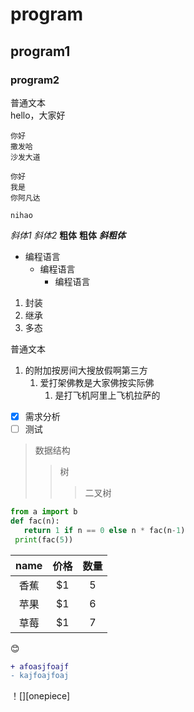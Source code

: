 # program  
## program1  
### program2  
普通文本  
  hello，大家好  
  
    你好  
    撒发哈  
    沙发大道  
  
```
你好  
我是  
你阿凡达
```

`nihao`

*斜体1*
_斜体2_
**粗体**
__粗体__
***斜粗体***

* 编程语言
    * 编程语言
        * 编程语言
        
1. 封装
2. 继承
3. 多态  

 普通文本 
1. 的附加按房间大搜放假啊第三方
    1. 爱打架佛教是大家佛按实际佛
        1. 是打飞机阿里上飞机拉萨的
        

- [x] 需求分析
- [ ] 测试

> 数据结构
>> 树
>>> 二叉树

```python
from a import b
def fac(n):
   return 1 if n == 0 else n * fac(n-1)
 print(fac(5))
 ```
 
name | 价格 |  数量  
:-:|:-:|:-:
香蕉 | $1 | 5 |
苹果 | $1 | 6 |
草莓 | $1 | 7 |

:blush:
```diff
+ afoasjfoajf
- kajfoajfoaj
```

！[][onepiece]
  
